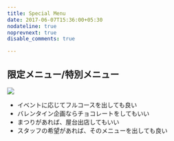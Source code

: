 ```yaml
---
title: Special Menu
date: 2017-06-07T15:36:00+05:30
nodateline: true
noprevnext: true
disable_comments: true

---
```


## 限定メニュー/特別メニュー

![](dish1.jpeg)

* イベントに応じてフルコースを出しても良い
* バレンタイン企画ならチョコレートをしてもいい
* まつりがあれば、屋台出店してもいい
* スタッフの希望があれば、そのメニューを出しても良い


